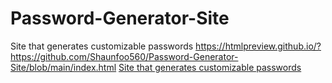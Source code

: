# Password-Generator-Site
Site that generates customizable passwords
https://htmlpreview.github.io/?https://github.com/Shaunfoo560/Password-Generator-Site/blob/main/index.html
<a href="https://htmlpreview.github.io/?https://github.com/Shaunfoo560/Password-Generator-Site/blob/main/index.html" title="Site that generates customizable passwords">Site that generates customizable passwords</a>
